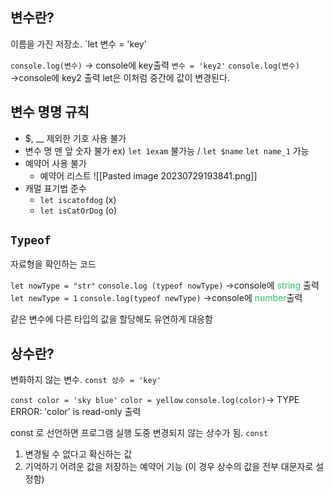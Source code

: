 ## 변수란? 
이름을 가진 저장소.
`let 변수 = 'key'

`console.log(변수)` →  console에 key출력
`변수 = 'key2'`
`console.log(변수)` →console에 key2 출력
let은  이처럼 중간에 값이 변경된다.


## 변수 명명 규칙
- $, __ 제외한 기호 사용 불가
- 변수 명 맨 앞 숫자 불가 ex) `let 1exam` 불가능 / `let $name` `let name_1` 가능
- 예약어 사용 불가
	- 예약어 리스트 ![[Pasted image 20230729193841.png]]
- 캐멀 표기법 준수
	- `let iscatofdog` (x)
	- `let isCatOrDog` (o)


## `Typeof`
자료형을 확인하는 코드

`let nowType = "str"`
`console.log (typeof nowType)` →console에<font color="#2DC26B"> string</font>  출력
`let newType = 1`
`console.log(typeof newType)` →console에 <font color="#2DC26B">number</font>출력

같은 변수에 다른 타입의 값을 할당해도 유연하게 대응함


## 상수란?
변화하지 않는 변수.
`const 상수 = 'key'`

`const color = 'sky blue'` 
`color = yellow` 
`console.log(color)`→ TYPE ERROR: 'color' is read-only 출력

const 로 선언하면 프로그램 실행 도중 변경되지 않는 상수가 됨.
`const`
1. 변경될 수 없다고 확신하는 값
2. 기억하기 어려운 값을 저장하는 예약어 기능 (이 경우 상수의 값을 전부 대문자로 설정함)

